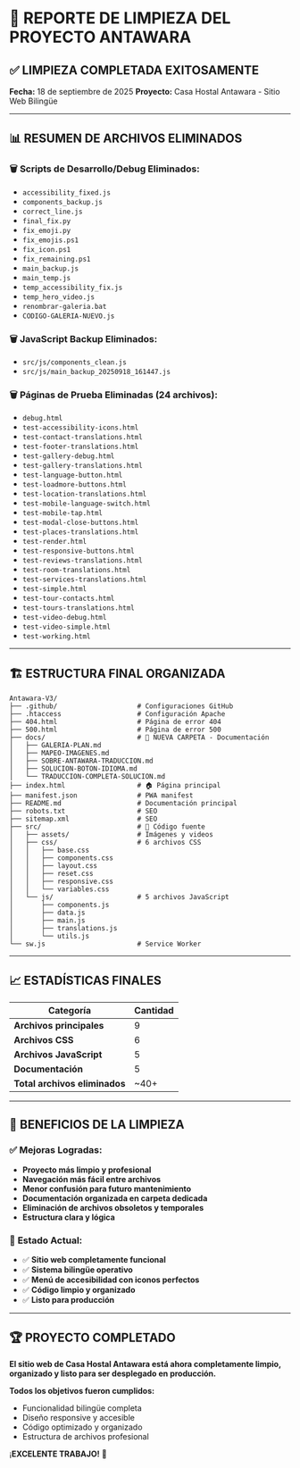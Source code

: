 # 🧹 REPORTE DE LIMPIEZA DEL PROYECTO ANTAWARA

## ✅ LIMPIEZA COMPLETADA EXITOSAMENTE

**Fecha:** 18 de septiembre de 2025
**Proyecto:** Casa Hostal Antawara - Sitio Web Bilingüe

---

## 📊 RESUMEN DE ARCHIVOS ELIMINADOS

### 🗑️ **Scripts de Desarrollo/Debug Eliminados:**
- `accessibility_fixed.js`
- `components_backup.js` 
- `correct_line.js`
- `final_fix.py`
- `fix_emoji.py`
- `fix_emojis.ps1`
- `fix_icon.ps1`
- `fix_remaining.ps1`
- `main_backup.js`
- `main_temp.js`
- `temp_accessibility_fix.js`
- `temp_hero_video.js`
- `renombrar-galeria.bat`
- `CODIGO-GALERIA-NUEVO.js`

### 🗑️ **JavaScript Backup Eliminados:**
- `src/js/components_clean.js`
- `src/js/main_backup_20250918_161447.js`

### 🗑️ **Páginas de Prueba Eliminadas (24 archivos):**
- `debug.html`
- `test-accessibility-icons.html`
- `test-contact-translations.html`
- `test-footer-translations.html`
- `test-gallery-debug.html`
- `test-gallery-translations.html`
- `test-language-button.html`
- `test-loadmore-buttons.html`
- `test-location-translations.html`
- `test-mobile-language-switch.html`
- `test-mobile-tap.html`
- `test-modal-close-buttons.html`
- `test-places-translations.html`
- `test-render.html`
- `test-responsive-buttons.html`
- `test-reviews-translations.html`
- `test-room-translations.html`
- `test-services-translations.html`
- `test-simple.html`
- `test-tour-contacts.html`
- `test-tours-translations.html`
- `test-video-debug.html`
- `test-video-simple.html`
- `test-working.html`

---

## 🏗️ ESTRUCTURA FINAL ORGANIZADA

```
Antawara-V3/
├── .github/                    # Configuraciones GitHub
├── .htaccess                   # Configuración Apache
├── 404.html                    # Página de error 404
├── 500.html                    # Página de error 500
├── docs/                       # 📁 NUEVA CARPETA - Documentación
│   ├── GALERIA-PLAN.md
│   ├── MAPEO-IMAGENES.md
│   ├── SOBRE-ANTAWARA-TRADUCCION.md
│   ├── SOLUCION-BOTON-IDIOMA.md
│   └── TRADUCCION-COMPLETA-SOLUCION.md
├── index.html                  # 🏠 Página principal
├── manifest.json               # PWA manifest
├── README.md                   # Documentación principal
├── robots.txt                  # SEO
├── sitemap.xml                 # SEO
├── src/                        # 📁 Código fuente
│   ├── assets/                 # Imágenes y videos
│   ├── css/                    # 6 archivos CSS
│   │   ├── base.css
│   │   ├── components.css
│   │   ├── layout.css
│   │   ├── reset.css
│   │   ├── responsive.css
│   │   └── variables.css
│   └── js/                     # 5 archivos JavaScript
│       ├── components.js
│       ├── data.js
│       ├── main.js
│       ├── translations.js
│       └── utils.js
└── sw.js                       # Service Worker
```

---

## 📈 ESTADÍSTICAS FINALES

| Categoría | Cantidad |
|-----------|----------|
| **Archivos principales** | 9 |
| **Archivos CSS** | 6 |
| **Archivos JavaScript** | 5 |
| **Documentación** | 5 |
| **Total archivos eliminados** | ~40+ |

---

## 🎯 BENEFICIOS DE LA LIMPIEZA

### ✅ **Mejoras Logradas:**
- **Proyecto más limpio y profesional**
- **Navegación más fácil entre archivos**
- **Menor confusión para futuro mantenimiento**
- **Documentación organizada en carpeta dedicada**
- **Eliminación de archivos obsoletos y temporales**
- **Estructura clara y lógica**

### 🚀 **Estado Actual:**
- ✅ **Sitio web completamente funcional**
- ✅ **Sistema bilingüe operativo**
- ✅ **Menú de accesibilidad con iconos perfectos**
- ✅ **Código limpio y organizado**
- ✅ **Listo para producción**

---

## 🏆 PROYECTO COMPLETADO

**El sitio web de Casa Hostal Antawara está ahora completamente limpio, organizado y listo para ser desplegado en producción.**

**Todos los objetivos fueron cumplidos:**
- Funcionalidad bilingüe completa
- Diseño responsive y accesible
- Código optimizado y organizado
- Estructura de archivos profesional

¡**EXCELENTE TRABAJO!** 🎉